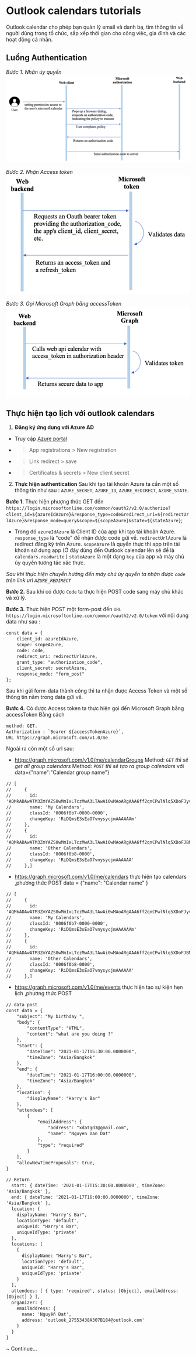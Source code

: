 # Outlook calendars tutorials
Outlook calendar cho phép bạn quản lý email và danh bạ, tìm thông tin về người dùng trong tổ chức, sắp xếp thời gian cho công việc, gia đình và các hoạt động cá nhân.

## Luồng Authentication

*Bước 1. Nhận ủy quyền*
![alt](https://github.com/norealy/CalendarOutlook/blob/master/image/picture1.png)

*Bước 2. Nhận Access token*
![alt](https://github.com/norealy/CalendarOutlook/blob/master/image/Picture2.png)

*Bước 3. Gọi Microsoft Graph bằng accessToken*
![alt](https://github.com/norealy/CalendarOutlook/blob/master/image/Picture3.png)

## Thực hiện tạo lịch với outlook calendars
1. **Đăng ký ứng dụng với Azure AD**
- Truy cập [Azure portal](https://portal.azure.com/)
- >App registrations > New registration
- >Link redirect > save
- >Certificates & secrets > New client secret
2. **Thực hiện authentication**
 Sau khi tạo tài khoản Azure ta cần một số thông tin như sau : `AZURE_SECRET`, `AZURE_ID`, `AZURE_REDIRECT`, `AZURE_STATE`.

**Bước 1.** Thực hiện phượng thức GET đến `https://login.microsoftonline.com/common/oauth2/v2.0/authorize?client_id=${azureIdAzure}&response_type=code&redirect_uri=${redirectUrlAzure}&response_mode=query&scope=${scopeAzure}&state=${stateAzure}`;
-  Trong đó 
`azureIdAzure` là Client ID của app khi tạo tài khoản Azure.
`response_type` là "code" để nhận được code gửi về.
`redirectUrlAzure` là redirect đăng ký trên Azure.
`scopeAzure` là quyền thực thi app trên tài khoản sử dụng app (Ở đây dùng đến Outlook calendar lên sẽ để là `calendars.readwrite` )
`stateAzure` là một dạng `key` của app và máy chủ ủy quyền tương tác xác thực.

_Sau khi thực hiện chuyển hướng đến máy chủ ủy quyền ta nhận được `code` trên link url `AZURE_REDIRECT`_

**Bước 2.** Sau khi có được `Code` ta thực hiện POST code sang máy chủ khác và xử lý.

**Bước 3.** Thực hiện POST một form-post đến `URL https://login.microsoftonline.com/common/oauth2/v2.0/token` với nội dung data như sau :
```	
const data = {
    client_id: azureIdAzure,
    scope: scopeAzure,
    code: code,
    redirect_uri: redirectUrlAzure,
    grant_type: "authorization_code",
    client_secret: secretAzure,
    response_mode: "form_post"
};
```
Sau khi gửi form-data thành công thì ta nhận được Access Token và một số thông tin nằm trong data gửi về.

**Bước 4.** Có được Access token ta thực hiện gọi đến Microsoft Graph bằng accessToken Bằng cách
```
method: GET.
Authorization : `Bearer ${accessTokenAzure}`,
URL https://graph.microsoft.com/v1.0/me
```

Ngoài ra còn một số url sau:

- https://graph.microsoft.com/v1.0/me/calendarGroups 
Method: `GET` _thì sẽ get all group calendars_
Method: `POST` _thì sẽ tạo ra group calendars_ với data={"name":"Calendar group name"}
```
// [
//     {
//       id: 'AQMkADAwATM3ZmYAZS0wMmIxLTczMwA3LTAwAi0wMAoARgAAA6ff2qnCPwlNlq5XDoFJyvI7BGju758rMnI5gAAAIBBgAAAEYg0JrBN7BGju75=rMnI5gAAAIgqQA',
//       name: 'My Calendars',
//       classId: '0006f0b7-0000-0000',
//       changeKey: 'RiDQmsE3sEaO7vnysycjmAAAAAAm'
//     },
//     {
//       id: 'AQMkADAwATM3ZmYAZS0wMmIxLTczMwA3LTAwAi0wMAoARgAAA6ff2qnCPwlNlq5XDoFJBN7BGju758rMnI5gAAAIBBgAAAEYg0JrBN=ju758rMnI5gAAAIgqwA',
//       name: 'Other Calendars',
//       classId: '0006f0b8-0000',
//       changeKey: 'RiDQmsE3sEaO7vnysycjmAAAAAA'
//     },]
```
- https://graph.microsoft.com/v1.0/me/calendars thực hiện tạo calendars ,phương thức POST 
data = {"name": "Calendar name" }
```
// [
//     {
//       id: 'AQMkADAwATM3ZmYAZS0wMmIxLTczMwA3LTAwAi0wMAoARgAAA6ff2qnCPwlNlq5XDoFJyvI7BGju758rMnI5gAAAIBBgAAAEYg0JrBN7BGju75=rMnI5gAAAIgqQA',
//       name: 'My Calendars',
//       classId: '0006f0b7-0000-0000',
//       changeKey: 'RiDQmsE3sEaO7vnysycjmAAAAAAm'
//     },
//     {
//       id: 'AQMkADAwATM3ZmYAZS0wMmIxLTczMwA3LTAwAi0wMAoARgAAA6ff2qnCPwlNlq5XDoFJBN7BGju758rMnI5gAAAIBBgAAAEYg0JrBN=ju758rMnI5gAAAIgqwA',
//       name: 'Other Calendars',
//       classId: '0006f0b8-0000',
//       changeKey: 'RiDQmsE3sEaO7vnysycjmAAAAAA'
//     },]
```
- https://graph.microsoft.com/v1.0/me/events thực hiện tạo sự kiện hẹn lịch ,phương thức POST 
```
// data post
const data = {
    "subject": "My birthday ",
    "body": {
        "contentType": "HTML",
        "content": "what are you doing ?"
    },
    "start": {
        "dateTime": "2021-01-17T15:30:00.0000000",
        "timeZone": "Asia/Bangkok"
    },
    "end": {
        "dateTime": "2021-01-17T16:00:00.0000000",
        "timeZone": "Asia/Bangkok"
    },
    "location": {
        "displayName": "Harry's Bar"
    },
    "attendees": [
        {
            "emailAddress": {
                "address": "xdatgd3@gmail.com",
                "name": "Nguyen Van Dat"
            },
            "type": "required"
        }
    ],
    "allowNewTimeProposals": true,
}
```
```
// Return
  start: { dateTime: '2021-01-17T15:30:00.0000000', timeZone: 'Asia/Bangkok' },
  end: { dateTime: '2021-01-17T16:00:00.0000000', timeZone: 'Asia/Bangkok' },
  location: {
    displayName: "Harry's Bar",
    locationType: 'default',
    uniqueId: "Harry's Bar",
    uniqueIdType: 'private'
  },
  locations: [
    {
      displayName: "Harry's Bar",
      locationType: 'default',
      uniqueId: "Harry's Bar",
      uniqueIdType: 'private'
    }
  ],
  attendees: [ { type: 'required', status: [Object], emailAddress: [Object] } ],
  organizer: {
    emailAddress: {
      name: 'Nguyễn Đạt',
      address: 'outlook_27553438A307B184@outlook.com'
    }
  }
}
```
~ Continue...